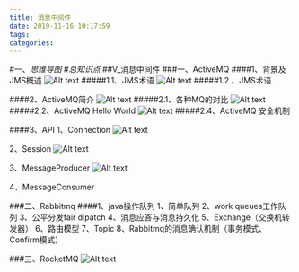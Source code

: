 ```yaml
---
title: 消息中间件
date: 2019-11-16 10:17:59
tags: 
categories: 
---
```

#一、*思维导图*
#*总知识点*
##V_消息中间件
###一、ActiveMQ
####1、背景及JMS概述
![Alt text](./1560043235747.png)
#####1.1、JMS术语
![Alt text](./1560043535370.png)
#####1.2 、JMS术语

####2、ActiveMQ简介
![Alt text](./1560043824159.png)
#####2.1、各种MQ的对比
![Alt text](./1560045845554.png)
#####2.2、ActiveMQ Hello World
![Alt text](./1560048485571.png)
#####2.4、ActiveMQ 安全机制

####3、API
1、Connection
![Alt text](./1560058931416.png)

2、Session
![Alt text](./1560060058136.png)

3、MessageProducer
![Alt text](./1560060097368.png)

4、MessageConsumer

###二、Rabbitmq
####1、java操作队列
	1、简单队列
	2、work queues工作队列
	3、公平分发fair dipatch
	4、消息应答与消息持久化
	5、Exchange（交换机转发器）
	6、路由模型
	7、Topic
	8、Rabbitmq的消息确认机制（事务模式、Confirm模式）

###三、RocketMQ
![Alt text](./1560173853837.png)

